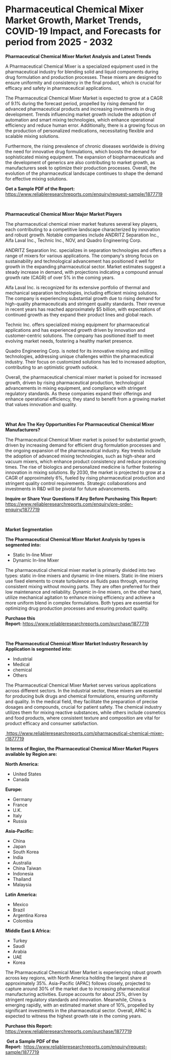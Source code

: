 <p><h1>Pharmaceutical Chemical Mixer Market Growth, Market Trends, COVID-19 Impact, and Forecasts for period from 2025 - 2032</h1></p><p><strong>Pharmaceutical Chemical Mixer Market Analysis and Latest Trends</strong></p>
<p><p>A Pharmaceutical Chemical Mixer is a specialized equipment used in the pharmaceutical industry for blending solid and liquid components during drug formulation and production processes. These mixers are designed to ensure uniformity and consistency in the final product, which is crucial for efficacy and safety in pharmaceutical applications. </p><p>The Pharmaceutical Chemical Mixer Market is expected to grow at a CAGR of 9.1% during the forecast period, propelled by rising demand for advanced pharmaceutical products and increasing investments in drug development. Trends influencing market growth include the adoption of automation and smart mixing technologies, which enhance operational efficiency and reduce human error. Additionally, there is a growing focus on the production of personalized medications, necessitating flexible and scalable mixing solutions. </p><p>Furthermore, the rising prevalence of chronic diseases worldwide is driving the need for innovative drug formulations, which boosts the demand for sophisticated mixing equipment. The expansion of biopharmaceuticals and the development of generics are also contributing to market growth, as manufacturers seek to optimize their production processes. Overall, the evolution of the pharmaceutical landscape continues to shape the demand for effective mixing solutions.</p></p>
<p><strong>Get a Sample PDF of the Report:&nbsp;</strong> <a href="https://www.reliableresearchreports.com/enquiry/request-sample/1877719?utm_campaign=2794&utm_medium=2&utm_source=Github&utm_content=ia&utm_term=12042025&utm_id=pharmaceutical-chemical-mixer">https://www.reliableresearchreports.com/enquiry/request-sample/1877719</a></p>
<p>&nbsp;</p>
<p><strong>Pharmaceutical Chemical Mixer Major Market Players</strong></p>
<p><p>The pharmaceutical chemical mixer market features several key players, each contributing to a competitive landscape characterized by innovation and robust growth. Notable companies include ANDRITZ Separation Inc., Alfa Laval Inc., Technic Inc., NOV, and Quadro Engineering Corp.</p><p>ANDRITZ Separation Inc. specializes in separation technologies and offers a range of mixers for various applications. The company's strong focus on sustainability and technological advancement has positioned it well for growth in the expanding pharmaceutical sector. Market estimates suggest a steady increase in demand, with projections indicating a compound annual growth rate (CAGR) of over 5% in the coming years.</p><p>Alfa Laval Inc. is recognized for its extensive portfolio of thermal and mechanical separation technologies, including efficient mixing solutions. The company is experiencing substantial growth due to rising demand for high-quality pharmaceuticals and stringent quality standards. Their revenue in recent years has reached approximately $5 billion, with expectations of continued growth as they expand their product lines and global reach.</p><p>Technic Inc. offers specialized mixing equipment for pharmaceutical applications and has experienced growth driven by innovation and customer-centric solutions. The company has positioned itself to meet evolving market needs, fostering a healthy market presence.</p><p>Quadro Engineering Corp. is noted for its innovative mixing and milling technologies, addressing unique challenges within the pharmaceutical industry. Their focus on customized solutions has led to increased adoption, contributing to an optimistic growth outlook.</p><p>Overall, the pharmaceutical chemical mixer market is poised for increased growth, driven by rising pharmaceutical production, technological advancements in mixing equipment, and compliance with stringent regulatory standards. As these companies expand their offerings and enhance operational efficiency, they stand to benefit from a growing market that values innovation and quality.</p></p>
<p>&nbsp;</p>
<p><strong>What Are The Key Opportunities For Pharmaceutical Chemical Mixer Manufacturers?</strong></p>
<p><p>The Pharmaceutical Chemical Mixer market is poised for substantial growth, driven by increasing demand for efficient drug formulation processes and the ongoing expansion of the pharmaceutical industry. Key trends include the adoption of advanced mixing technologies, such as high-shear and vacuum mixers, which enhance product consistency and reduce processing times. The rise of biologics and personalized medicine is further fostering innovation in mixing solutions. By 2030, the market is projected to grow at a CAGR of approximately 6%, fueled by rising pharmaceutical production and stringent quality control requirements. Strategic collaborations and investments in R&D will be pivotal for future advancements.</p></p>
<p><strong>Inquire or Share Your Questions If Any Before Purchasing This Report:</strong> <a href="https://www.reliableresearchreports.com/enquiry/pre-order-enquiry/1877719?utm_campaign=2794&utm_medium=2&utm_source=Github&utm_content=ia&utm_term=12042025&utm_id=pharmaceutical-chemical-mixer">https://www.reliableresearchreports.com/enquiry/pre-order-enquiry/1877719</a></p>
<p>&nbsp;</p>
<p><strong>Market Segmentation</strong></p>
<p><strong>The Pharmaceutical Chemical Mixer Market Analysis by types is segmented into:</strong></p>
<p><ul><li>Static In-line Mixer</li><li>Dynamic In-line Mixer</li></ul></p>
<p><p>The pharmaceutical chemical mixer market is primarily divided into two types: static in-line mixers and dynamic in-line mixers. Static in-line mixers use fixed elements to create turbulence as fluids pass through, ensuring consistent mixing without moving parts. They are often preferred for their low maintenance and reliability. Dynamic in-line mixers, on the other hand, utilize mechanical agitation to enhance mixing efficiency and achieve a more uniform blend in complex formulations. Both types are essential for optimizing drug production processes and ensuring product quality.</p></p>
<p><strong>Purchase this Report:&nbsp;</strong><a href="https://www.reliableresearchreports.com/purchase/1877719?utm_campaign=2794&utm_medium=2&utm_source=Github&utm_content=ia&utm_term=12042025&utm_id=pharmaceutical-chemical-mixer">https://www.reliableresearchreports.com/purchase/1877719</a></p>
<p>&nbsp;</p>
<p><strong>The Pharmaceutical Chemical Mixer Market Industry Research by Application is segmented into:</strong></p>
<p><ul><li>Industrial</li><li>Medical</li><li>chemical</li><li>Others</li></ul></p>
<p><p>The Pharmaceutical Chemical Mixer Market serves various applications across different sectors. In the industrial sector, these mixers are essential for producing bulk drugs and chemical formulations, ensuring uniformity and quality. In the medical field, they facilitate the preparation of precise dosages and compounds, crucial for patient safety. The chemical industry utilizes them for mixing reactive substances, while others include cosmetics and food products, where consistent texture and composition are vital for product efficacy and consumer satisfaction.</p></p>
<p><a href="https://www.reliableresearchreports.com/pharmaceutical-chemical-mixer-r1877719?utm_campaign=2794&utm_medium=2&utm_source=Github&utm_content=ia&utm_term=12042025&utm_id=pharmaceutical-chemical-mixer">&nbsp;https://www.reliableresearchreports.com/pharmaceutical-chemical-mixer-r1877719</a></p>
<p><strong>In terms of Region, the Pharmaceutical Chemical Mixer Market Players available by Region are:</strong></p>
<p>
    <p> <strong> North America: </strong>
        <ul>
            <li>United States</li>
            <li>Canada</li>
        </ul>
        </p> 
    <p> <strong> Europe: </strong>
        <ul>
            <li>Germany</li>
            <li>France</li>
            <li>U.K.</li>
            <li>Italy</li>
            <li>Russia</li>
        </ul>
        </p> 
    <p> <strong> Asia-Pacific: </strong>
        <ul>
            <li>China</li>
            <li>Japan</li>
            <li>South Korea</li>
            <li>India</li>
            <li>Australia</li>
            <li>China Taiwan</li>
            <li>Indonesia</li>
            <li>Thailand</li>
            <li>Malaysia</li>
        </ul>
        </p> 
    <p> <strong> Latin America: </strong>
        <ul>
            <li>Mexico</li>
            <li>Brazil</li>
            <li>Argentina Korea</li>
            <li>Colombia</li>
        </ul>
        </p> 
    <p> <strong> Middle East & Africa: </strong>
        <ul>
            <li>Turkey</li>
            <li>Saudi</li>
            <li>Arabia</li>
            <li>UAE</li>
            <li>Korea</li>
        </ul>
    </p>
    </p>
<p><p>The Pharmaceutical Chemical Mixer Market is experiencing robust growth across key regions, with North America holding the largest share at approximately 35%. Asia-Pacific (APAC) follows closely, projected to capture around 30% of the market due to increasing pharmaceutical manufacturing activities. Europe accounts for about 25%, driven by stringent regulatory standards and innovation. Meanwhile, China is emerging rapidly, with an estimated market share of 10%, propelled by significant investments in the pharmaceutical sector. Overall, APAC is expected to witness the highest growth rate in the coming years.</p></p>
<p><strong>Purchase this Report: </strong><a href="https://www.reliableresearchreports.com/purchase/1877719?utm_campaign=2794&utm_medium=2&utm_source=Github&utm_content=ia&utm_term=12042025&utm_id=pharmaceutical-chemical-mixer">https://www.reliableresearchreports.com/purchase/1877719</a></p>
<p>&nbsp;<strong>Get a Sample PDF of the Report:&nbsp;&nbsp;</strong><a href="https://www.reliableresearchreports.com/enquiry/request-sample/1877719?utm_campaign=2794&utm_medium=2&utm_source=Github&utm_content=ia&utm_term=12042025&utm_id=pharmaceutical-chemical-mixer">https://www.reliableresearchreports.com/enquiry/request-sample/1877719</a></p>
<p><strong></strong></p>
<p><p></p><p></p><p></p></p>